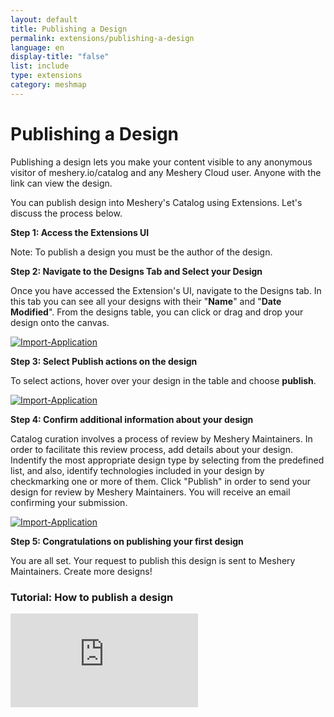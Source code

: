 ```yaml
---
layout: default
title: Publishing a Design
permalink: extensions/publishing-a-design
language: en
display-title: "false"
list: include
type: extensions
category: meshmap
---
```


# Publishing a Design

Publishing a design lets you make your content visible to any anonymous visitor of meshery.io/catalog and any Meshery Cloud user. Anyone with the link can view the design.

You can publish design into Meshery's Catalog using Extensions. Let's discuss the process below.

**Step 1: Access the Extensions UI**


Note: To publish a design you must be the author of the design.


**Step 2: Navigate to the Designs Tab and Select your Design**


Once you have accessed the Extension's UI, navigate to the Designs tab. In this tab you can see all your designs with their "<b>Name</b>" and "<b>Date Modified</b>". From the designs table, you can click or drag and drop your design onto the canvas.

<a href="{{ site.baseurl }}/assets/img/meshmap/design.png"><img style="border-radius: 0.5%;" alt="Import-Application" style="width:800px;height:auto;" src="{{ site.baseurl }}/assets/img/meshmap/design.png" /></a>


**Step 3: Select Publish actions on the design**

To select actions, hover over your design in the table and choose <b>publish</b>. 

<a href="{{ site.baseurl }}/assets/img/meshmap/action-publish.png"><img style="border-radius: 0.5%;" alt="Import-Application" style="width:800px;height:auto;" src="{{ site.baseurl }}/assets/img/meshmap/action-publish.png" /></a>


**Step 4: Confirm additional information about your design**

Catalog curation involves a process of review by Meshery Maintainers. In order to facilitate this review process, add details about your design. Indentify the most appropriate design type by selecting from the predefined list, and also, identify technologies included in your design by checkmarking one or more of them. Click "Publish" in order to send your design for review by Meshery Maintainers. You will receive an email confirming your submission.

<a href="{{ site.baseurl }}/assets/img/meshmap/publish-modal.png"><img style="border-radius: 0.5%;" alt="Import-Application" style="width:800px;height:auto;" src="{{ site.baseurl }}/assets/img/meshmap/publish-modal.png" /></a>

**Step 5: Congratulations on publishing your first design**

You are all set. Your request to publish this design is sent to Meshery Maintainers. Create more designs!

### Tutorial: How to publish a design

<div style="max-width: 800px">
  <div class="iframe-container">
    <iframe src="https://www.youtube.com/embed/UCKS4eSB7AY" title="How to Publish Designs using Meshery Extension" frameborder="0" allow="accelerometer; autoplay; clipboard-write; encrypted-media; gyroscope; picture-in-picture; web-share" allowfullscreen></iframe>
  </div>
</div>